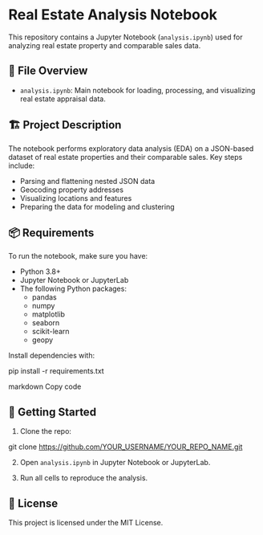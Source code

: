# Real Estate Analysis Notebook

This repository contains a Jupyter Notebook (`analysis.ipynb`) used for analyzing real estate property and comparable sales data.

## 📄 File Overview

- `analysis.ipynb`: Main notebook for loading, processing, and visualizing real estate appraisal data.

## 🏗️ Project Description

The notebook performs exploratory data analysis (EDA) on a JSON-based dataset of real estate properties and their comparable sales. Key steps include:
- Parsing and flattening nested JSON data
- Geocoding property addresses
- Visualizing locations and features
- Preparing the data for modeling and clustering

## 📦 Requirements

To run the notebook, make sure you have:

- Python 3.8+
- Jupyter Notebook or JupyterLab
- The following Python packages:
  - pandas  
  - numpy  
  - matplotlib  
  - seaborn  
  - scikit-learn  
  - geopy

Install dependencies with:

pip install -r requirements.txt

markdown
Copy code

## 🚀 Getting Started

1. Clone the repo:

git clone https://github.com/YOUR_USERNAME/YOUR_REPO_NAME.git

2. Open `analysis.ipynb` in Jupyter Notebook or JupyterLab.

3. Run all cells to reproduce the analysis.


## 📖 License

This project is licensed under the MIT License.
